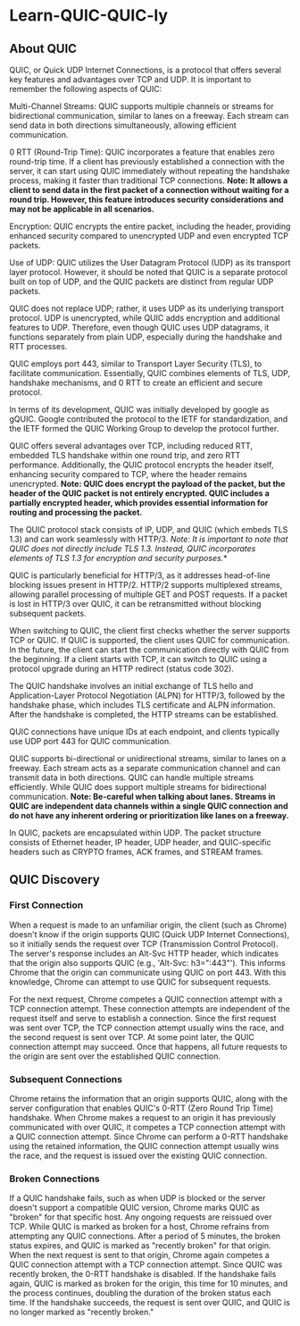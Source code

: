 # Learn-QUIC-QUIC-ly

## About QUIC

QUIC, or Quick UDP Internet Connections, is a protocol that offers several key features and advantages over TCP and UDP. It is important to remember the following aspects of QUIC:

Multi-Channel Streams: QUIC supports multiple channels or streams for bidirectional communication, similar to lanes on a freeway. Each stream can send data in both directions simultaneously, allowing efficient communication.

0 RTT (Round-Trip Time): QUIC incorporates a feature that enables zero round-trip time. If a client has previously established a connection with the server, it can start using QUIC immediately without repeating the handshake process, making it faster than traditional TCP connections. **Note: It allows a client to send data in the first packet of a connection without waiting for a round trip. However, this feature introduces security considerations and may not be applicable in all scenarios.**

Encryption: QUIC encrypts the entire packet, including the header, providing enhanced security compared to unencrypted UDP and even encrypted TCP packets.

Use of UDP: QUIC utilizes the User Datagram Protocol (UDP) as its transport layer protocol. However, it should be noted that QUIC is a separate protocol built on top of UDP, and the QUIC packets are distinct from regular UDP packets.

QUIC does not replace UDP; rather, it uses UDP as its underlying transport protocol. UDP is unencrypted, while QUIC adds encryption and additional features to UDP. Therefore, even though QUIC uses UDP datagrams, it functions separately from plain UDP, especially during the handshake and RTT processes.

QUIC employs port 443, similar to Transport Layer Security (TLS), to facilitate communication. Essentially, QUIC combines elements of TLS, UDP, handshake mechanisms, and 0 RTT to create an efficient and secure protocol.

In terms of its development, QUIC was initially developed by google as gQUIC. Google contributed the protocol to the IETF for standardization, and the IETF formed the QUIC Working Group to develop the protocol further.

QUIC offers several advantages over TCP, including reduced RTT, embedded TLS handshake within one round trip, and zero RTT performance. Additionally, the QUIC protocol encrypts the header itself, enhancing security compared to TCP, where the header remains unencrypted. **Note: QUIC does encrypt the payload of the packet, but the header of the QUIC packet is not entirely encrypted. QUIC includes a partially encrypted header, which provides essential information for routing and processing the packet.**

The QUIC protocol stack consists of IP, UDP, and QUIC (which embeds TLS 1.3) and can work seamlessly with HTTP/3. *Note: It is important to note that QUIC does not directly include TLS 1.3. Instead, QUIC incorporates elements of TLS 1.3 for encryption and security purposes.**

QUIC is particularly beneficial for HTTP/3, as it addresses head-of-line blocking issues present in HTTP/2. HTTP/2 supports multiplexed streams, allowing parallel processing of multiple GET and POST requests. If a packet is lost in HTTP/3 over QUIC, it can be retransmitted without blocking subsequent packets.

When switching to QUIC, the client first checks whether the server supports TCP or QUIC. If QUIC is supported, the client uses QUIC for communication. In the future, the client can start the communication directly with QUIC from the beginning. If a client starts with TCP, it can switch to QUIC using a protocol upgrade during an HTTP redirect (status code 302).

The QUIC handshake involves an initial exchange of TLS hello and Application-Layer Protocol Negotiation (ALPN) for HTTP/3, followed by the handshake phase, which includes TLS certificate and ALPN information. After the handshake is completed, the HTTP streams can be established.

QUIC connections have unique IDs at each endpoint, and clients typically use UDP port 443 for QUIC communication.

QUIC supports bi-directional or unidirectional streams, similar to lanes on a freeway. Each stream acts as a separate communication channel and can transmit data in both directions. QUIC can handle multiple streams efficiently. While QUIC does support multiple streams for bidirectional communication. **Note: Be-careful when talking about lanes. Streams in QUIC are independent data channels within a single QUIC connection and do not have any inherent ordering or prioritization like lanes on a freeway.**

In QUIC, packets are encapsulated within UDP. The packet structure consists of Ethernet header, IP header, UDP header, and QUIC-specific headers such as CRYPTO frames, ACK frames, and STREAM frames.

## QUIC Discovery

### First Connection

When a request is made to an unfamiliar origin, the client (such as Chrome) doesn't know if the origin supports QUIC (Quick UDP Internet Connections), so it initially sends the request over TCP (Transmission Control Protocol). The server's response includes an Alt-Svc HTTP header, which indicates that the origin also supports QUIC (e.g., 'Alt-Svc: h3=":443"'). This informs Chrome that the origin can communicate using QUIC on port 443. With this knowledge, Chrome can attempt to use QUIC for subsequent requests.

For the next request, Chrome competes a QUIC connection attempt with a TCP connection attempt. These connection attempts are independent of the request itself and serve to establish a connection. Since the first request was sent over TCP, the TCP connection attempt usually wins the race, and the second request is sent over TCP. At some point later, the QUIC connection attempt may succeed. Once that happens, all future requests to the origin are sent over the established QUIC connection.

### Subsequent Connections

Chrome retains the information that an origin supports QUIC, along with the server configuration that enables QUIC's 0-RTT (Zero Round Trip Time) handshake. When Chrome makes a request to an origin it has previously communicated with over QUIC, it competes a TCP connection attempt with a QUIC connection attempt. Since Chrome can perform a 0-RTT handshake using the retained information, the QUIC connection attempt usually wins the race, and the request is issued over the existing QUIC connection.

### Broken Connections

If a QUIC handshake fails, such as when UDP is blocked or the server doesn't support a compatible QUIC version, Chrome marks QUIC as "broken" for that specific host. Any ongoing requests are reissued over TCP. While QUIC is marked as broken for a host, Chrome refrains from attempting any QUIC connections. After a period of 5 minutes, the broken status expires, and QUIC is marked as "recently broken" for that origin. When the next request is sent to that origin, Chrome again competes a QUIC connection attempt with a TCP connection attempt. Since QUIC was recently broken, the 0-RTT handshake is disabled. If the handshake fails again, QUIC is marked as broken for the origin, this time for 10 minutes, and the process continues, doubling the duration of the broken status each time. If the handshake succeeds, the request is sent over QUIC, and QUIC is no longer marked as "recently broken."
